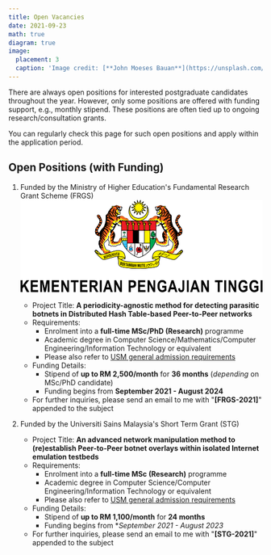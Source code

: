 ```yaml
---
title: Open Vacancies
date: 2021-09-23
math: true
diagram: true
image:
  placement: 3
  caption: 'Image credit: [**John Moeses Bauan**](https://unsplash.com/photos/OGZtQF8iC0g)'
---
```


There are always open positions for interested postgraduate candidates throughout the year. However, only some positions are offered with funding support, e.g., monthly stipend. These positions are often tied up to ongoing research/consultation grants.

You can regularly check this page for such open positions and apply within the application period.  


## Open Positions (with Funding)
1. Funded by the Ministry of Higher Education's Fundamental Research Grant Scheme (FRGS)
  ![](static/img/logo_kpt_black.svg)
   - Project Title: **A periodicity-agnostic method for detecting parasitic botnets in Distributed Hash Table-based
Peer-to-Peer networks**
   - Requirements:
     - Enrolment into a **full-time MSc/PhD (Research)** programme
     - Academic degree in Computer Science/Mathematics/Computer Engineering/Information Technology or equivalent
     - Please also refer to [USM general admission requirements](http://www.admissions.usm.my/index.php/postgraduate/postgraduate-programme#general-admission-requirements)
   - Funding Details:
     - Stipend of **up to RM 2,500/month** for **36 months** (*depending* on MSc/PhD candidate)
     - Funding begins from **September 2021 - August 2024** 
   - For further inquiries, please send an email to me with "**[FRGS-2021]**" appended to the subject 
     
3. Funded by the Universiti Sains Malaysia's Short Term Grant (STG)
   - Project Title: **An advanced network manipulation method to (re)establish Peer-to-Peer botnet overlays within isolated Internet emulation testbeds**
   - Requirements:
     - Enrolment into a **full-time MSc (Research)** programme
     - Academic degree in Computer Science/Computer Engineering/Information Technology or equivalent
     - Please also refer to [USM general admission requirements](http://www.admissions.usm.my/index.php/postgraduate/postgraduate-programme#general-admission-requirements)
   - Funding Details:
     - Stipend of **up to RM 1,100/month** for **24 months** 
     - Funding begins from **September 2021 - August 2023* 
   - For further inquiries, please send an email to me with "**[STG-2021]**" appended to the subject 
